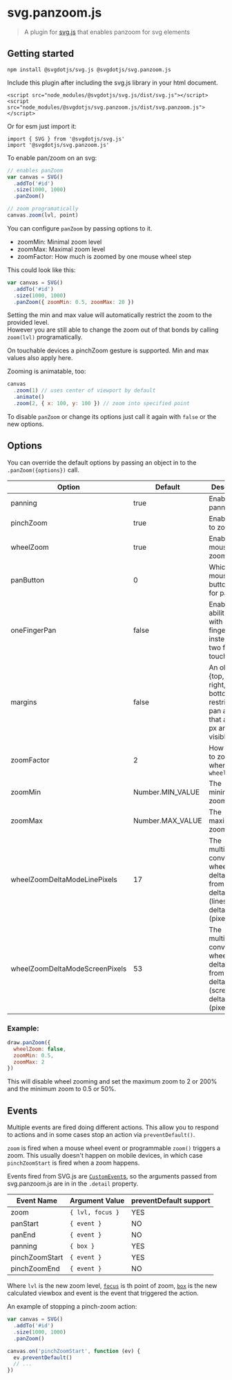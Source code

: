 # svg.panzoom.js

> A plugin for [svg.js](https://github.com/svgdotjs/svg.js) that enables panzoom for svg elements

## Getting started

```
npm install @svgdotjs/svg.js @svgdotjs/svg.panzoom.js
```

Include this plugin after including the svg.js library in your html document.

```
<script src="node_modules/@svgdotjs/svg.js/dist/svg.js"></script>
<script src="node_modules/@svgdotjs/svg.panzoom.js/dist/svg.panzoom.js"></script>
```

Or for esm just import it:

```
import { SVG } from '@svgdotjs/svg.js'
import '@svgdotjs/svg.panzoom.js'
```

To enable pan/zoom on an svg:

```js
// enables panZoom
var canvas = SVG()
  .addTo('#id')
  .size(1000, 1000)
  .panZoom()

// zoom programatically
canvas.zoom(lvl, point)
```

You can configure `panZoom` by passing options to it.

- zoomMin: Minimal zoom level
- zoomMax: Maximal zoom level
- zoomFactor: How much is zoomed by one mouse wheel step

This could look like this:

```js
var canvas = SVG()
  .addTo('#id')
  .size(1000, 1000)
  .panZoom({ zoomMin: 0.5, zoomMax: 20 })
```

Setting the min and max value will automatically restrict the zoom to the provided level.  
However you are still able to change the zoom out of that bonds by calling `zoom(lvl)` programatically.

On touchable devices a pinchZoom gesture is supported. Min and max values also apply here.

Zooming is animatable, too:

```js
canvas
  .zoom(1) // uses center of viewport by default
  .animate()
  .zoom(2, { x: 100, y: 100 }) // zoom into specified point
```

To disable `panZoom` or change its options just call it again with `false` or the new options.

## Options

You can override the default options by passing an object in to the `.panZoom({options})` call.

| Option       | Default          | Description                                                                                                    |
| ------------ | ---------------- | -------------------------------------------------------------------------------------------------------------- |
| panning      | true             | Enable panning                                                                                                 |
| pinchZoom    | true             | Enable pinch to zoom                                                                                           |
| wheelZoom    | true             | Enable mouse wheel zoom                                                                                        |
| panButton    | 0                | Which mouse button to use for pan ([info](https://developer.mozilla.org/en-US/docs/Web/API/MouseEvent/button)) |
| oneFingerPan | false            | Enables the ability to pan with only one finger instead of two for touchdevices                                |
| margins      | false            | An object {top, left, right, bottom} to restrict the pan area so that at least x px are still visible          |
| zoomFactor   | 2                | How quickly to zoom when using `wheelZoom`                                                                   |
| zoomMin      | Number.MIN_VALUE | The minimum zoom level                                                                                         |
| zoomMax      | Number.MAX_VALUE | The maximum zoom level                                                                                         |
| wheelZoomDeltaModeLinePixels    | 17 | The multiplier to convert wheel zoom deltaY values from deltaMode=1 (lines) to deltaMode=0 (pixels)       |
| wheelZoomDeltaModeScreenPixels  | 53 | The multiplier to convert wheel zoom deltaY values from deltaMode=2 (screen) to deltaMode=0 (pixels)      |

### Example:

```js
draw.panZoom({
  wheelZoom: false,
  zoomMin: 0.5,
  zoomMax: 2
})
```

This will disable wheel zooming and set the maximum zoom to 2 or 200% and the minimum zoom to 0.5 or 50%.

## Events

Multiple events are fired doing different actions. This allow you to respond
to actions and in some cases stop an action via `preventDefault()`.

`zoom` is fired when a mouse wheel event or programmable `zoom()` triggers
a zoom. This usually doesn't happen on mobile devices, in which case
`pinchZoomStart` is fired when a zoom happens.

Events fired from SVG.js are [`CustomEvent`s](http://devdocs.io/dom/customevent),
so the arguments passed from svg.panzoom.js are in in the `.detail` property.

| Event Name     | Argument Value   | preventDefault support |
| -------------- | ---------------- | ---------------------- |
| zoom           | `{ lvl, focus }` | YES                    |
| panStart       | `{ event }`      | NO                     |
| panEnd         | `{ event }`      | NO                     |
| panning        | `{ box }`        | YES                    |
| pinchZoomStart | `{ event }`      | YES                    |
| pinchZoomEnd   | `{ event }`      | NO                     |

Where `lvl` is the new zoom level,
[`focus`](https://svgjs.com/docs/3.0/classes/#svg-point) is th point of zoom, [`box`](https://svgjs.com/docs/3.0/classes/#svg-box) is the new calculated viewbox
and event is the event that triggered the action.

An example of stopping a pinch-zoom action:

```js
var canvas = SVG()
  .addTo('#id')
  .size(1000, 1000)
  .panZoom()

canvas.on('pinchZoomStart', function (ev) {
  ev.preventDefault()
  // ...
})
```
